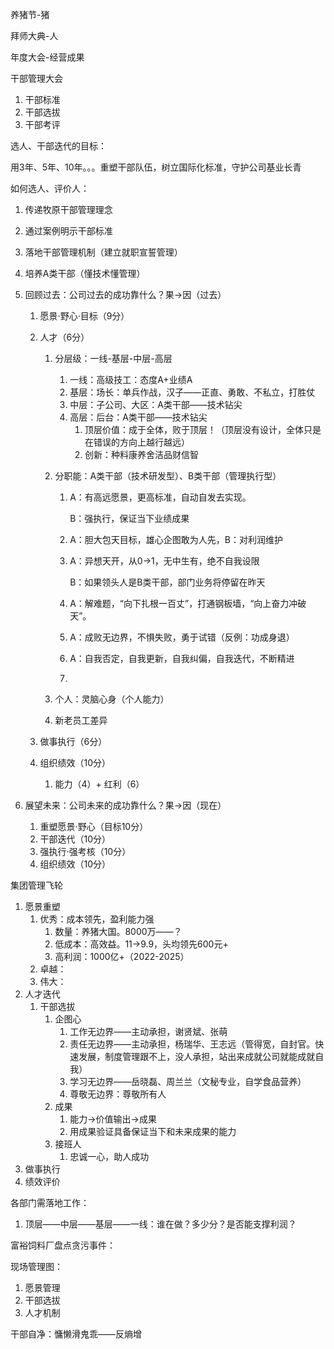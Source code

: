 养猪节-猪

拜师大典-人

年度大会-经营成果



干部管理大会

1. 干部标准
2. 干部选拔
3. 干部考评



选人、干部迭代的目标：

用3年、5年、10年。。。重塑干部队伍，树立国际化标准，守护公司基业长青



如何选人、评价人：

1. 传递牧原干部管理理念
2. 通过案例明示干部标准
3. 落地干部管理机制（建立就职宣誓管理）
4. 培养A类干部（懂技术懂管理）



1. 回顾过去：公司过去的成功靠什么？果->因（过去）

   1. 愿景·野心·目标（9分）

   2. 人才（6分）

      1. 分层级：一线-基层-中层-高层

         1. 一线：高级技工：态度A+业绩A
         2. 基层：场长：单兵作战，汉子——正直、勇敢、不私立，打胜仗
         3. 中层：子公司、大区：A类干部——技术钻尖
         4. 高层：后台：A类干部——技术钻尖
            1. 顶层价值：成于全体，败于顶层！（顶层没有设计，全体只是在错误的方向上越行越远）
            2. 创新：种料康养舍洁品财信智

      2. 分职能：A类干部（技术研发型）、B类干部（管理执行型）

         1. A：有高远愿景，更高标准，自动自发去实现。

            B：强执行，保证当下业绩成果

         2. A：胆大包天目标，雄心企图敢为人先，B：对利润维护

         3. A：异想天开，从0->1，无中生有，绝不自我设限

            B：如果领头人是B类干部，部门业务将停留在昨天

         4. A：解难题，“向下扎根一百丈”，打通钢板墙，“向上奋力冲破天”。
         5. A：成败无边界，不惧失败，勇于试错（反例：功成身退）
         6. A：自我否定，自我更新，自我纠偏，自我迭代，不断精进
         7. 

      3. 个人：灵脑心身（个人能力）

      4. 新老员工差异

   3. 做事执行（6分）

   4. 组织绩效（10分）

      1. 能力（4）+ 红利（6）

2. 展望未来：公司未来的成功靠什么？果->因（现在）

   1. 重塑愿景·野心（目标10分）
   2. 干部迭代（10分）
   3. 强执行·强考核（10分）
   4. 组织绩效（10分）



集团管理飞轮

1. 愿景重塑
   1. 优秀：成本领先，盈利能力强
      1. 数量：养猪大国。8000万——？
      2. 低成本：高效益。11->9.9，头均领先600元+
      3. 高利润：1000亿+（2022-2025）
   2. 卓越：
   3. 伟大：
2. 人才迭代
   1. 干部选拔
      1. 企图心
         1. 工作无边界——主动承担，谢贤斌、张萌
         2. 责任无边界——主动承担，杨瑞华、王志远（管得宽，自封官。快速发展，制度管理跟不上，没人承担，站出来成就公司就能成就自我）
         3. 学习无边界——岳晓磊、周兰兰（文秘专业，自学食品营养）
         4. 尊敬无边界：尊敬所有人
      2. 成果
         1. 能力->价值输出->成果
         2. 用成果验证具备保证当下和未来成果的能力
      3. 接班人
         1. 忠诚一心，助人成功
3. 做事执行
4. 绩效评价



各部门需落地工作：

1. 顶层——中层——基层——一线：谁在做？多少分？是否能支撑利润？



富裕饲料厂盘点贪污事件：

现场管理图：

1. 愿景管理
2. 干部选拔
3. 人才机制



干部自净：慵懒滑鬼乖——反熵增

